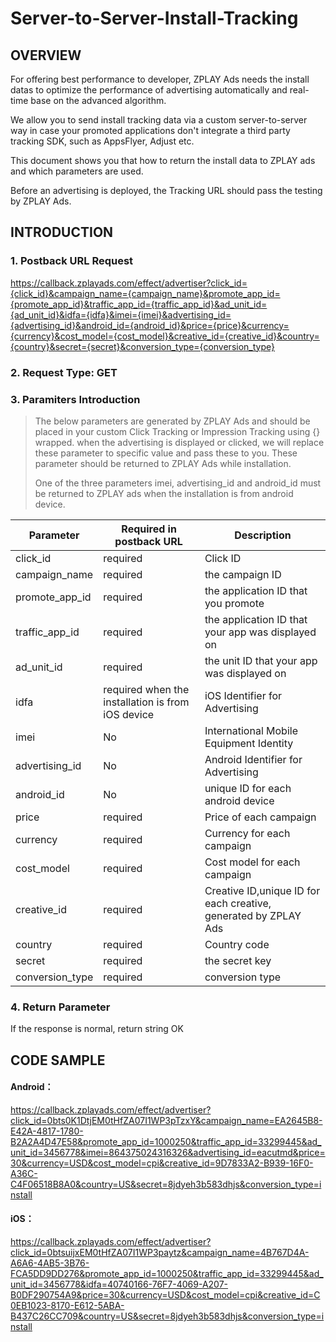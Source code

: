 # Server-to-Server-Install-Tracking
## OVERVIEW
For offering best performance to developer, ZPLAY Ads needs the install datas to optimize the performance of advertising automatically and real-time base on the advanced algorithm.

We allow you to send install tracking data via a custom server-to-server way in case your promoted applications don't integrate a third party tracking SDK, such as AppsFlyer, Adjust etc. 

This document shows you that how to return the install data to ZPLAY ads and which parameters are used.

Before an advertising is deployed, the Tracking URL should pass the testing by ZPLAY Ads.

## INTRODUCTION
### 1. Postback URL Request
https://callback.zplayads.com/effect/advertiser?click_id={click_id}&campaign_name={campaign_name}&promote_app_id={promote_app_id}&traffic_app_id={traffic_app_id}&ad_unit_id={ad_unit_id}&idfa={idfa}&imei={imei}&advertising_id={advertising_id}&android_id={android_id}&price={price}&currency={currency}&cost_model={cost_model}&creative_id={creative_id}&country={country}&secret={secret}&conversion_type={conversion_type}

### 2. Request Type: GET

### 3. Paramiters Introduction 
> The below parameters are generated by ZPLAY Ads and should be placed in your custom Click Tracking or Impression Tracking using {} wrapped. when the advertising is displayed or clicked, we will replace these parameter to specific value and pass these to you. These parameter should be returned to ZPLAY Ads while installation.
> 
> One of the three parameters imei, advertising_id and android_id must be returned to ZPLAY ads when the installation is from android device.

|Parameter|Required in postback URL|Description|
|------|---|----|
|click_id|required|Click ID|
|campaign_name|required|the campaign ID|
|promote_app_id|required|the application ID that you promote|
|traffic_app_id|required|the application ID that your app was displayed on|
|ad_unit_id|required|the unit ID that your app was displayed on|
|idfa|required when the installation is from iOS device|iOS Identifier for Advertising|
|imei|No|International Mobile Equipment Identity|
|advertising_id|No|Android Identifier for Advertising|
|android_id|No|unique ID for each android device|
|price|required|Price of each campaign|
|currency|required|Currency for each campaign|
|cost_model|required|Cost model for each campaign|
|creative_id|required|Creative ID,unique ID for each creative, generated by ZPLAY Ads|
|country|required|Country code|
|secret|required|the secret key|
|conversion_type|required|conversion type|

### 4. Return Parameter
If the response is normal, return string OK

## CODE SAMPLE
#### Android：
https://callback.zplayads.com/effect/advertiser?click_id=0bts0K1DtjEM0tHfZA07I1WP3pTzxY&campaign_name=EA2645B8-E42A-4817-1780-B2A2A4D47E58&promote_app_id=1000250&traffic_app_id=33299445&ad_unit_id=3456778&imei=864375024316326&advertising_id=eacutmd&price=30&currency=USD&cost_model=cpi&creative_id=9D7833A2-B939-16F0-A36C-C4F06518B8A0&country=US&secret=8jdyeh3b583dhjs&conversion_type=install

#### iOS：
https://callback.zplayads.com/effect/advertiser?click_id=0btsuijxEM0tHfZA07I1WP3paytz&campaign_name=4B767D4A-A6A6-4AB5-3B76-FCA5DD9DD276&promote_app_id=1000250&traffic_app_id=33299445&ad_unit_id=3456778&idfa=40740166-76F7-4069-A207-B0DF290754A9&price=30&currency=USD&cost_model=cpi&creative_id=C0EB1023-8170-E612-5ABA-B437C26CC709&country=US&secret=8jdyeh3b583dhjs&conversion_type=install